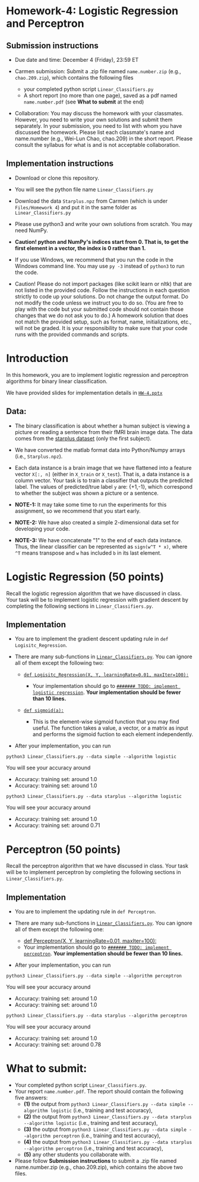 # Homework-4: Logistic Regression and Perceptron

## Submission instructions

* Due date and time: December 4 (Friday), 23:59 ET

* Carmen submission: 
Submit a .zip file named `name.number.zip` (e.g., `chao.209.zip`), which contains the following files
  - your completed python script `Linear_Classifiers.py`
  - A short report (no more than one page), saved as a pdf named `name.number.pdf` (see **What to submit** at the end)
 
* Collaboration: You may discuss the homework with your classmates. However, you need to write your own solutions and submit them separately. In your submission, you need to list with whom you have discussed the homework. Please list each classmate's name and name.number (e.g., Wei-Lun Chao, chao.209) in the short report. Please consult the syllabus for what is and is not acceptable collaboration.


## Implementation instructions

* Download or clone this repository.

* You will see the python file name `Linear_Classifiers.py`

* Download the data `Starplus.npz` from Carmen (which is under `Files/Homework 4`) and put it in the same folder as `Linear_Classifiers.py`

* Please use python3 and write your own solutions from scratch. You may need NumPy.

* **Caution! python and NumPy's indices start from 0. That is, to get the first element in a vector, the index is 0 rather than 1.**

* If you use Windows, we recommend that you run the code in the Windows command line. You may use `py -3` instead of `python3` to run the code.

* Caution! Please do not import packages (like scikit learn or nltk) that are not listed in the provided code. Follow the instructions in each question strictly to code up your solutions. Do not change the output format. Do not modify the code unless we instruct you to do so. (You are free to play with the code but your submitted code should not contain those changes that we do not ask you to do.) A homework solution that does not match the provided setup, such as format, name, initializations, etc., will not be graded. It is your responsibility to make sure that your code runs with the provided commands and scripts.



# Introduction

In this homework, you are to implement logistic regression and perceptron algorithms for binary linear classification.

We have provided slides for implementation details in [`HW-4.pptx`](./HW-4.pptx)


## Data: 

* The binary classification is about whether a human subject is viewing a picture or reading a sentence from their fMRI brain image data. The data comes from the [starplus dataset](http://www.cs.cmu.edu/afs/cs.cmu.edu/project/theo-81/www/) (only the first subject). 

* We have converted the matlab format data into Python/Numpy arrays (i.e., `Starplus.npz`). 

* Each data instance is a brain image that we have flattened into a feature vector `X[:, n]` (either in `X_train` or `X_test`). That is, a data instance is a column vector. Your task is to train a classifier that outputs the predicted label. The values of predicted/true label `y` are: {+1,-1}, which correspond to whether the subject was shown a picture or a sentence.

* **NOTE-1:** It may take some time to run the experiments for this assignment, so we recommend that you start early. 

* **NOTE-2:** We have also created a simple 2-dimensional data set for developing your code.

* **NOTE-3:** We have concatenate "1" to the end of each data instance. Thus, the linear classifier can be represented as `sign(w^T * x)`, where `^T` means transpose and `w` has included `b` in its last element.



# Logistic Regression (50 points)

Recall the logistic regression algorithm that we have discussed in class. Your task will be to implement logistic regression with gradient descent by completing the following sections in `Linear_Classifiers.py`. 

## Implementation

* You are to implement the gradient descent updating rule in `def Logisitc_Regression`.

* There are many sub-functions in  [`Linear_Classifiers.py`](./Linear_Classifiers.py). You can ignore all of them except the following two:
	* [`def Logisitc_Regression(X, Y, learningRate=0.01, maxIter=100):`](./Linear_Classifiers.py#L90)
    		
		* Your implementation should go to [`####### TODO: implement logistic regression`](./Linear_Classifiers.py#L107). **Your implementation should be fewer than 10 lines.**
	
	* [`def sigmoid(a):`](./Linear_Classifiers.py#L86)
    		
		* This is the element-wise sigmoid function that you may find useful. The function takes a value, a vector, or a matrix as input and performs the sigmoid fuction to each element independently. 

* After your implementation, you can run

```
python3 Linear_Classifiers.py --data simple --algorithm logistic

```
You will see your accuracy around
  * Accuracy: training set: around 1.0
  * Accuracy: training set: around 1.0

```
python3 Linear_Classifiers.py --data starplus --algorithm logistic

```
You will see your accuracy around
  * Accuracy: training set: around 1.0
  * Accuracy: training set: around 0.71



# Perceptron (50 points)

Recall the perceptron algorithm that we have discussed in class. Your task will be to implement perceptron by completing the following sections in `Linear_Classifiers.py`. 

## Implementation

* You are to implement the updating rule in `def Perceptron`.

* There are many sub-functions in  [`Linear_Classifiers.py`](./Linear_Classifiers.py). You can ignore all of them except the following one:
	* [def Perceptron(X, Y, learningRate=0.01, maxIter=100):](./Linear_Classifiers.py#L116)
	* Your implementation should go to [`####### TODO: implement perceptron`](./Linear_Classifiers.py#L138). **Your implementation should be fewer than 10 lines.**

* After your implementation, you can run

```
python3 Linear_Classifiers.py --data simple --algorithm perceptron

```
You will see your accuracy around
  * Accuracy: training set: around 1.0
  * Accuracy: training set: around 1.0

```
python3 Linear_Classifiers.py --data starplus --algorithm perceptron

```
You will see your accuracy around
  * Accuracy: training set: around 1.0
  * Accuracy: training set: around 0.78



# What to submit:

* Your completed python script `Linear_Classifiers.py`. 
* Your report `name.number.pdf`. The report should contain the following five answers: 
	* **(1)** the output from `python3 Linear_Classifiers.py --data simple --algorithm logistic` (i.e., training and test accuracy),
	* **(2)** the output from `python3 Linear_Classifiers.py --data starplus --algorithm logistic` (i.e., training and test accuracy),
	* **(3)** the output from `python3 Linear_Classifiers.py --data simple --algorithm perceptron` (i.e., training and test accuracy),
	* **(4)** the output from `python3 Linear_Classifiers.py --data starplus --algorithm perceptron` (i.e., training and test accuracy),
	* **(5)** any other students you collaborate with.
* Please follow **Submission instructions** to submit a .zip file named name.number.zip (e.g., chao.209.zip), which contains the above two files.
